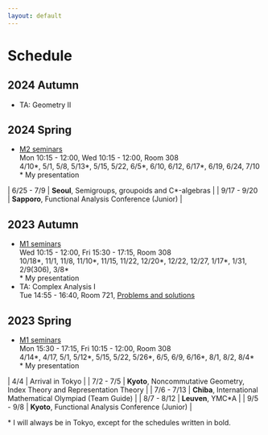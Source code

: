 ```yaml
---
layout: default
---
```


# Schedule

## 2024 Autumn
- TA: Geometry II


## 2024 Spring
- [M2 seminars](https://www.ms.u-tokyo.ac.jp/~yasuyuki/sem2024s.htm)<br>
	Mon 10:15 - 12:00,
	Wed 10:15 - 12:00,
	Room 308<br>
	4/10\*, 5/1, 5/8, 5/13\*, 5/15, 5/22, 6/5\*, 6/10, 6/12, 6/17\*, 6/19, 6/24, 7/10<br>
	\* My presentation

| 6/25 - 7/9 | __Seoul__, Semigroups, groupoids and C*-algebras |
| 9/17 - 9/20 | __Sapporo__, Functional Analysis Conference (Junior) |



## 2023 Autumn
- [M1 seminars](https://www.ms.u-tokyo.ac.jp/~yasuyuki/sem2023a.htm)<br>
	Wed 10:15 - 12:00,
	Fri 15:30 - 17:15,
	Room 308<br>
	10/18\*, 11/1, 11/8, 11/10\*, 11/15, 11/22, 12/20\*, 12/22, 12/27, 1/17\*, 1/31, 2/9(306), 3/8\*<br>
	\* My presentation
- TA: Complex Analysis I<br>
	Tue 14:55 - 16:40,
	Room 721,
	[Problems and solutions](/assets/pdf/teaching/23A.pdf)


## 2023 Spring
- [M1 seminars](https://www.ms.u-tokyo.ac.jp/~yasuyuki/sem2023s.htm)<br>
	Mon 15:30 - 17:15,
	Fri 10:15 - 12:00,
	Room 308<br>
	4/14\*, 4/17, 5/1, 5/12\*, 5/15, 5/22, 5/26\*, 6/5, 6/9, 6/16\*, 8/1, 8/2, 8/4\*<br>
	\* My presentation


| 4/4 | Arrival in Tokyo |
| 7/2 - 7/5 | __Kyoto__, Noncommutative Geometry, Index Theory and Representation Theory |
| 7/6 - 7/13 | __Chiba__, International Mathematical Olympiad (Team Guide) |
| 8/7 - 8/12 | __Leuven__, YMC*A |
| 9/5 - 9/8 | __Kyoto__, Functional Analysis Conference (Junior) |

\* I will always be in Tokyo, except for the schedules written in bold.
